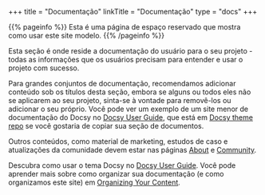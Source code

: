 +++
title = "Documentação"
linkTitle = "Documentação"
type = "docs"
+++

{{% pageinfo %}}
Esta é uma página de espaço reservado que mostra como usar este site modelo.
{{% /pageinfo %}}

Esta seção é onde reside a documentação do usuário para o seu projeto - todas as informações que os usuários precisam para entender e usar o projeto com sucesso.

Para grandes conjuntos de documentação, recomendamos adicionar conteúdo sob os títulos desta seção, embora se alguns ou todos eles não se aplicarem ao seu projeto, sinta-se à vontade para removê-los ou adicionar o seu próprio. Você pode ver um exemplo de um site menor de documentação do Docsy no [Docsy User Guide](https://docsy.dev/docs/), que está em [Docsy theme repo](https://github.com/google/docsy/tree/master/userguide) se você gostaria de copiar sua seção de documentos.

Outros conteúdos, como material de marketing, estudos de caso e atualizações da comunidade devem estar nas páginas [About](/about/) e [Community](/community/).

Descubra como usar o tema Docsy no [Docsy User Guide](https://docsy.dev/docs/). Você pode aprender mais sobre como organizar sua documentação (e como organizamos este site) em [Organizing Your Content](https://docsy.dev/docs/best-practices/organizing-content/).
